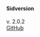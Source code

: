 #### <i class="fas fa-code-branch"></i>  Sidversion

v. 2.0.2  
[GitHub](https://github.com/mbjvs/design)  
